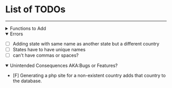 # List of TODOs
----------------
<details>
<summary>Functions to Add</summary>

+ [ ] Upwards propagation of creation
    + [x] state creates country
    + [x] site creates state
    + [x] area creates site
    + [ ] route creates site
    + [ ] route creates area
+ [ ] Search Functions
    + [ ] By Country
        + [ ] Popularity
        + [ ] Difficulty
        + [ ] Type
    + [ ] By State
        + [ ] Popularity
        + [ ] Difficulty
        + [ ] Type
    + [ ] By Site
        + [ ] Popularity
        + [ ] Difficulty
        + [ ] Type
    + [ ] By Area
        + [ ] Popularity
        + [ ] Difficulty
        + [ ] Type
    + [x] Show all users
    + [x] General route search
+ [ ] Auto make files
    + [x] Countries
    + [x] States
    + [x] Sites
    + [ ] Areas
    + [ ] Routes
+ [ ] Create
    + [x] Country
    + [x] State
    + [x] Site
    + [x] Area
    + [x] Route
    + [x] Route has pictures
    + [x] Pitch
    + [x] Route has pitch
    + [x] User
    + [x] Picture
    + [ ] Route information page (single route)

</details>

<details open>
<summary>Errors</summary>

+ [ ] Adding state with same name as another state but a different country
+ [ ] States have to have unique names
+ [ ] can't have commas or spaces?

</details>

<details open>
<summary>Unintended Consequences AKA:Bugs or Features?</summary>

+ [F] Generating a php site for a non-existent country adds that country to the
database.
</details>
